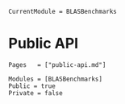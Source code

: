 ```@meta
CurrentModule = BLASBenchmarks
```

# Public API

```@index
Pages   = ["public-api.md"]
```

```@autodocs
Modules = [BLASBenchmarks]
Public = true
Private = false
```
